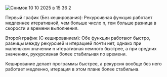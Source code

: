 ![Снимок 10 10 2025 в 15 36 2](https://github.com/user-attachments/assets/841b8b10-c981-42ec-ad9b-80e2e5217d32)

Первый график (Без кеширования):
Рекурсивная функция работает медленнее итеративной, чем больше число n, тем больше разница в скорости и 
времени выполнения. 

Второй график (С кешированием):
Обе функции работают быстро, разницы между рекурсией и итерацией почти нет, однако при маленьком значении n
итеративная немного быстрее, а при средних значениях, рукурсивная более стабильная по времени.

Кеширование делает программы быстрее, а рекурсия вообще без него работает медленно, итерация в этом плане более стабильна.
